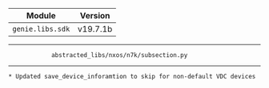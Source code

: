 | Module                  | Version       |
| ------------------------|:-------------:|
| ``genie.libs.sdk``      |   v19.7.1b    |

----------------------------------------------------------------------------
                abstracted_libs/nxos/n7k/subsection.py
----------------------------------------------------------------------------
    * Updated save_device_inforamtion to skip for non-default VDC devices


